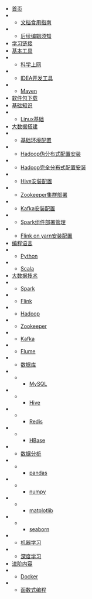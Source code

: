 <!-- docs/_sidebar.md -->

* [首页](index/index.md)
* * [文档食用指南](index/read.md)
* * [后续编辑须知](index/edit.md)
* [学习链接](learn_cs/learn_cs.md)
* [基本工具](fund_tools/fund_tools.md)
* * [科学上网](fund_tools/network.md)
* * [IDEA开发工具](fund_tools/idea.md)
* * [Maven](fund_tools/maven.md)
* [软件包下载](software/software.md)
* [基础知识](fund_know/fund_know.md)
* * [Linux基础](fund_know/linux_fund.md)
* [大数据搭建](bigdata_setup/bigdata_setup.md)
* * [基础环境配置](bigdata_setup/fund_env_setup.md)
* * [Hadoop伪分布式配置安装](bigdata_setup/hadoop_pseudo.md)
* * [Hadoop完全分布式配置安装](bigdata_setup/hadoop_distributed.md)
* * [Hive安装配置](bigdata_setup/hive.md)
* * [Zookeeper集群部署](bigdata_setup/zookeeper.md)
* * [Kafka安装配置](bigdata_setup/kafka.md)
* * [Spark组件部署管理](bigdata_setup/spark.md)
* * [Flink on yarn安装配置](bigdata_setup/flink.md)
* [编程语言](program/program.md)
* * [Python](program/python.md)
* * [Scala](program/scala.md)
* [大数据技术](tech/tech.md)
* * [Spark](tech/spark.md)
* * [Flink](tech/flink.md)
* * [Hadoop](tech/hadoop.md)
* * [Zookeeper](tech/zookeeper.md)
* * [Kafka](tech/kafka.md)
* * [Flume](tech/flume.md)
* * [数据库](tech/db/db.md)
* * * [MySQL](tech/db/mysql.md)
* * * [Hive](tech/db/hive.md)
* * * [Redis](tech/db/redis.md)
* * * [HBase](tech/db/hbase.md)
* * [数据分析](tech/analysis.md)
* * * [pandas](tech/analysis/pandas.md)
* * * [numpy](tech/analysis/numpy.md)
* * * [matplotlib](tech/analysis/matplotlib.md)
* * * [seaborn](tech/analysis/seaborn.md)
* * [机器学习](tech/ml.md)
* * [深度学习](tech/dl.md)
* [进阶内容](advance/advance)
* * [Docker](advance/docker.md)
* * [函数式编程](advance/fp.md)
